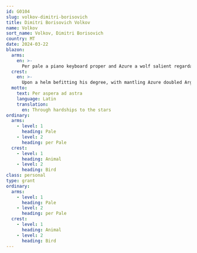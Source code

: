 ```yaml
---
id: G0104
slug: volkov-dimitri-borisovich
title: Dimitri Borisovich Volkov
name: Volkov
sort_name: Volkov, Dimitri Borisovich
country: MT
date: 2024-03-22
blazon:
  arms:
    en: >-
      Per pale a piano keyboard proper and Azure a wolf salient regardant Argent armed and langued of the Same.
  crest:
    en: >-
      Upon a helm befitting his degree, with mantling Azure doubled Argent, is placed for a crest upon a wreath of the liveries, a martlet rising Argent with lores Azure its wings elevated and addorsed, and holding in its beak in bend an open rose and bud Gules slipped and leaved proper.
  motto:
    text: Per aspera ad astra
    language: Latin
    translation:
      en: Through hardships to the stars
ordinary:
  arms:
    - level: 1
      heading: Pale
    - level: 2
      heading: per Pale
  crest:
    - level: 1
      heading: Animal
    - level: 2
      heading: Bird
class: personal
type: grant
ordinary:
  arms:
    - level: 1
      heading: Pale
    - level: 2
      heading: per Pale
  crest:
    - level: 1
      heading: Animal
    - level: 2
      heading: Bird
---
```

